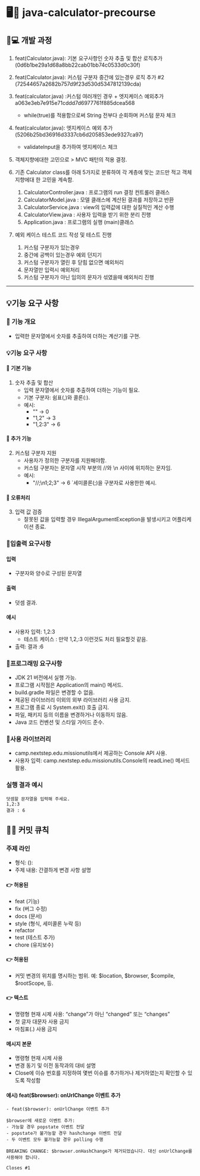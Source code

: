 # 🖥🙈 java-calculator-precourse


## 🙉💻 개발 과정
1. feat(Calculator.java): 기본 요구사항인 숫자 추출 및 합산 로직추가(0d6b1be29a1d68a8bb22cab01bb74c0533d0c30f)

2. feat(Calculator.java): 커스텀 구분자 중간에 있는경우 로직 추가 #2 (72544657a2682b757d9f23d530d5347812139cda)

3. feat(calculator.java) :커스텀 여러개인 경우 + 엣지케이스 예외추가 a063e3eb7e915e71cddd7d6977761f885dcea568
    - while(true)를 적용함으로써 String 전부다 순회하며 커스텀 문자 체크

4. feat(calculator.java): 엣지케이스 예외 추가 (5206b25bd36916d3337cb6d205853ede9327ca97)
    - validateInput을 추가하여 엣지케이스 체크

5. 객체지향에대한 고민으로 > MVC 패턴의 적용 결정.

6. 기존 Calculator class를 아래 5가지로 분류하여 각 계층에 맞는 코드만 적고 객체지향에대 한 고민을 계속함.
    1. CalculatorController.java : 프로그램의 run 결정 컨트롤러 클래스
    2. CalculatorModel.java : 모델 클래스에 계산된 결과를 저장하고 반환
    3. CalculatorService.java : view의 입력값에 대한 실질적인 계산 수행
    4. CalculatorView.java : 사용자 입력을 받기 위한 분리 진행
    5. Application.java : 프로그램의 실행 (main)클래스

7. 예외 케이스 테스트 코드 작성 및 테스트 진행
    1. 커스텀 구분자가 있는경우
    2. 중간에 공백이 있는경우 예외 던지기
    3. 커스텀 구분자가 열린 후 닫힘 없으면 예외처리
    4. 문자열만 입력시 예외처리
    5. 커스텀 구분자가 아닌 임의의 문자가 섞였을때 예외처리 진행

<hr>

## 💡기능 요구 사항
### 🙉 기능 개요
- 입력한 문자열에서 숫자를 추출하여 더하는 계산기를 구현.

### 💡기능 요구 사항
#### 🔖 기본 기능
1.  숫자 추출 및 합산
    - 입력 문자열에서 숫자를 추출하여 더하는 기능이 필요.
    - 기본 구분자: 쉼표(,)와 콜론(:).
    - 예시:
        - "" -> 0
        - "1,2" -> 3
        - "1,2:3" -> 6

#### 🔖 추가 기능
2. 커스텀 구분자 지원
    - 사용자가 정의한 구분자를 지원해야함.
    - 커스텀 구분자는 문자열 시작 부분의 //와 \n 사이에 위치하는 문자임.
    - 예시:
        - "//;\n1;2;3" -> 6 `세미콜론(;)을 구분자로 사용한한 예시.

#### 🔖 오류처리
3. 입력 값 검증
    - 잘못된 값을 입력할 경우 IllegalArgumentException을 발생시키고 어플리케이션 종료.


### 🔖입출력 요구사항 
#### 입력
- 구분자와 양수로 구성된 문자열

#### 출력
- 덧셈 결과.

#### 예시
- 사용자 입력: 1,2:3
    - 테스트 케이스 : 만약 1,2,:3 이런것도 처리 필요할것 같음.
- 출력: 결과 :6

### 🔖프로그래밍 요구사항
- JDK 21 버전에서 실행 가능.
- 프로그램 시작점은 Application의 main() 메서드.
- build.gradle 파일은 변경할 수 없음.
- 제공된 라이브러리 이외의 외부 라이브러리 사용 금지.
- 프로그램 종료 시 System.exit() 호출 금지.
- 파일, 패키지 등의 이름을 변경하거나 이동하지 않음.
- Java 코드 컨벤션 및 스타일 가이드 준수.


### 🔖사용 라이브러리
- camp.nextstep.edu.missionutils에서 제공하는 Console API 사용.
- 사용자 입력: camp.nextstep.edu.missionutils.Console의 readLine() 메서드 활용.

### 실행 결과 예시
```
덧셈할 문자열을 입력해 주세요.
1,2:3
결과 : 6
```

## 👨‍💻 커밋 큐칙
### 주제 라인
- 형식: <type>(<scope>): <subject>
- 주제 내용: 간결하게 변경 사항 설명


#### 👉 허용된 <type>
- feat (기능)
- fix (버그 수정)
- docs (문서)
- style (형식, 세미콜론 누락 등)
- refactor
- test (테스트 추가)
- chore (유지보수)


#### 👉 허용된 <scope>
- 커밋 변경의 위치를 명시하는 범위. 예: $location, $browser, $compile, $rootScope, 등.


#### 👉 <subject> 텍스트
- 명령형 현재 시제 사용: “change”가 아닌 “changed” 또는 “changes”
- 첫 글자 대문자 사용 금지
- 마침표(.) 사용 금지


#### 메시지 본문
- 명령형 현재 시제 사용
- 변경 동기 및 이전 동작과의 대비 설명
- Close에 이슈 번호를 지정하여 몇번 이슈를 추가하거나 제거하였는지 확인할 수 있도록 작성함 


#### 예시) feat($browser): onUrlChange 이벤트 추가
```
- feat($browser): onUrlChange 이벤트 추가

$browser에 새로운 이벤트 추가:
- 가능할 경우 popstate 이벤트 전달
- popstate가 불가능할 경우 hashchange 이벤트 전달
- 두 이벤트 모두 불가능할 경우 polling 수행

BREAKING CHANGE: $browser.onHashChange가 제거되었습니다. 대신 onUrlChange를 사용해야 합니다.

Closes #1
```